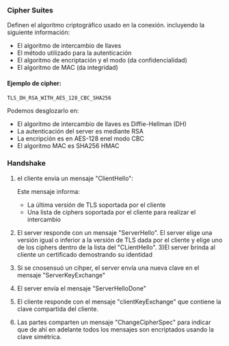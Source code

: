 ### Cipher Suites

Definen el algoritmo criptográfico usado en la conexión. incluyendo la siguiente información:

- El algoritmo de intercambio de llaves
- El método utilizado para la autenticación
- El algoritmo de encriptación y el modo (da confidencialidad)
- El algoritmo de MAC (da integridad)

#### Ejemplo  de cipher:

    TLS_DH_RSA_WITH_AES_128_CBC_SHA256

Podemos desglozarlo en:
- El algoritmo de intercambio de llaves es Diffie-Hellman (DH)
- La autenticación del server es mediante RSA
- La encripción es en AES-128 enel modo CBC
- El algoritmo MAC es SHA256 HMAC

### Handshake

1) el  cliente envía un  mensaje "ClientHello":
   
   Este mensaje informa:
   - La última versión de TLS soportada por el cliente
   - Una lista de ciphers soportada por el cliente para realizar el intercambio
2) El server responde con un mensaje "ServerHello".
   El server elige  una versión igual o inferior a la versión de TLS dada por el cliente y elige uno de los ciphers dentro de la lista del "CLientHello".
3)El server brinda al cliente un certificado demostrando su identidad
4) Si se cnosensuó un cihper, el server  envía una nueva clave en el mensaje "ServerKeyExchange"
5) El server envía el mensaje "ServerHelloDone"
6) El cliente responde con el mensaje "clientKeyExchange" que contiene la clave compartida del cliente.
7) Las partes comparten un mensaje "ChangeCipherSpec" para indicar que de ahí en adelante todos los mensajes son encriptados usando la clave simétrica.
